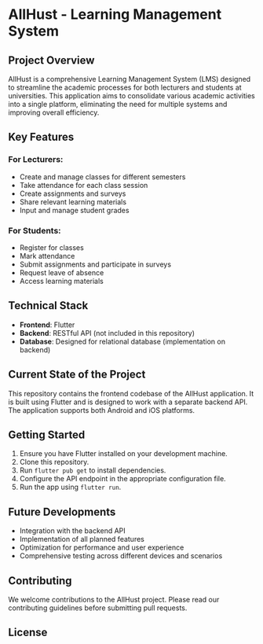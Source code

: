 # AllHust - Learning Management System

## Project Overview

AllHust is a comprehensive Learning Management System (LMS) designed to streamline the academic processes for both lecturers and students at universities. This application aims to consolidate various academic activities into a single platform, eliminating the need for multiple systems and improving overall efficiency.

## Key Features

### For Lecturers:
- Create and manage classes for different semesters
- Take attendance for each class session
- Create assignments and surveys
- Share relevant learning materials
- Input and manage student grades

### For Students:
- Register for classes
- Mark attendance
- Submit assignments and participate in surveys
- Request leave of absence
- Access learning materials

## Technical Stack

- **Frontend**: Flutter
- **Backend**: RESTful API (not included in this repository)
- **Database**: Designed for relational database (implementation on backend)

## Current State of the Project

This repository contains the frontend codebase of the AllHust application. It is built using Flutter and is designed to work with a separate backend API. The application supports both Android and iOS platforms.

## Getting Started

1. Ensure you have Flutter installed on your development machine.
2. Clone this repository.
3. Run `flutter pub get` to install dependencies.
4. Configure the API endpoint in the appropriate configuration file.
5. Run the app using `flutter run`.

## Future Developments

- Integration with the backend API
- Implementation of all planned features
- Optimization for performance and user experience
- Comprehensive testing across different devices and scenarios

## Contributing

We welcome contributions to the AllHust project. Please read our contributing guidelines before submitting pull requests.

## License